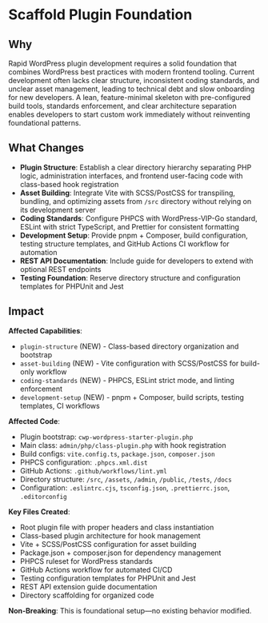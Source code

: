 # Scaffold Plugin Foundation

## Why

Rapid WordPress plugin development requires a solid foundation that combines WordPress best practices with modern frontend tooling. Current development often lacks clear structure, inconsistent coding standards, and unclear asset management, leading to technical debt and slow onboarding for new developers. A lean, feature-minimal skeleton with pre-configured build tools, standards enforcement, and clear architecture separation enables developers to start custom work immediately without reinventing foundational patterns.

## What Changes

- **Plugin Structure**: Establish a clear directory hierarchy separating PHP logic, administration interfaces, and frontend user-facing code with class-based hook registration
- **Asset Building**: Integrate Vite with SCSS/PostCSS for transpiling, bundling, and optimizing assets from `/src` directory without relying on its development server
- **Coding Standards**: Configure PHPCS with WordPress-VIP-Go standard, ESLint with strict TypeScript, and Prettier for consistent formatting
- **Development Setup**: Provide pnpm + Composer, build configuration, testing structure templates, and GitHub Actions CI workflow for automation
- **REST API Documentation**: Include guide for developers to extend with optional REST endpoints
- **Testing Foundation**: Reserve directory structure and configuration templates for PHPUnit and Jest

## Impact

**Affected Capabilities**:
- `plugin-structure` (NEW) - Class-based directory organization and bootstrap
- `asset-building` (NEW) - Vite configuration with SCSS/PostCSS for build-only workflow
- `coding-standards` (NEW) - PHPCS, ESLint strict mode, and linting enforcement
- `development-setup` (NEW) - pnpm + Composer, build scripts, testing templates, CI workflows

**Affected Code**:
- Plugin bootstrap: `cwp-wordpress-starter-plugin.php`
- Main class: `admin/php/class-plugin.php` with hook registration
- Build configs: `vite.config.ts`, `package.json`, `composer.json`
- PHPCS configuration: `.phpcs.xml.dist`
- GitHub Actions: `.github/workflows/lint.yml`
- Directory structure: `/src`, `/assets`, `/admin`, `/public`, `/tests`, `/docs`
- Configuration: `.eslintrc.cjs`, `tsconfig.json`, `.prettierrc.json`, `.editorconfig`

**Key Files Created**:
- Root plugin file with proper headers and class instantiation
- Class-based plugin architecture for hook management
- Vite + SCSS/PostCSS configuration for asset building
- Package.json + composer.json for dependency management
- PHPCS ruleset for WordPress standards
- GitHub Actions workflow for automated CI/CD
- Testing configuration templates for PHPUnit and Jest
- REST API extension guide documentation
- Directory scaffolding for organized code

**Non-Breaking**: This is foundational setup—no existing behavior modified.
